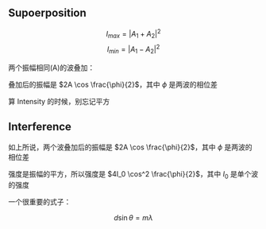 ## Supoerposition

$$I_{max} = \left\vert A_1 + A_2 \right\vert ^2$$
$$I_{min} = \left\vert A_1 - A_2 \right\vert ^2$$

两个振幅相同(A)的波叠加：

叠加后的振幅是 $2A \cos \frac{\phi}{2}$，其中 $\phi$ 是两波的相位差

算 Intensity 的时候，别忘记平方

## Interference

如上所说，两个波叠加后的振幅是 $2A \cos \frac{\phi}{2}$，其中 $\phi$ 是两波的相位差

强度是振幅的平方，所以强度是 $4I_0 \cos^2 \frac{\phi}{2}$，其中 $I_0$ 是单个波的强度

一个很重要的式子：

$$d \sin \theta = m \lambda$$